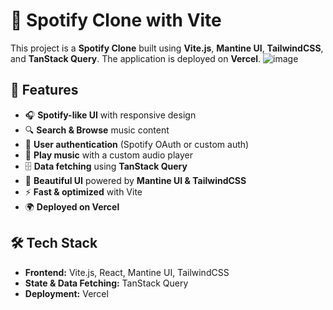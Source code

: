 # 🎵 Spotify Clone with Vite

This project is a **Spotify Clone** built using **Vite.js**, **Mantine UI**, **TailwindCSS**, and **TanStack Query**. The application is deployed on **Vercel**.
![image](https://github.com/user-attachments/assets/699de6e0-0497-43ca-bb8e-ea852800c1f1)


## 🚀 Features

- 🎧 **Spotify-like UI** with responsive design  
- 🔍 **Search & Browse** music content  
- 📌 **User authentication** (Spotify OAuth or custom auth)  
- 🎵 **Play music** with a custom audio player  
- 🗄 **Data fetching** using **TanStack Query**  
- 🎨 **Beautiful UI** powered by **Mantine UI & TailwindCSS**  
- ⚡ **Fast & optimized** with Vite  
- 🌍 **Deployed on Vercel**  

## 🛠 Tech Stack

- **Frontend:** Vite.js, React, Mantine UI, TailwindCSS  
- **State & Data Fetching:** TanStack Query  
- **Deployment:** Vercel  
